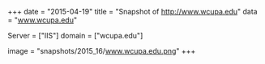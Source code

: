 
+++
date = "2015-04-19"
title = "Snapshot of http://www.wcupa.edu"
data = "www.wcupa.edu"

Server = ["IIS"]
domain = ["wcupa.edu"]

  image = "snapshots/2015_16/www.wcupa.edu.png"
+++
#
